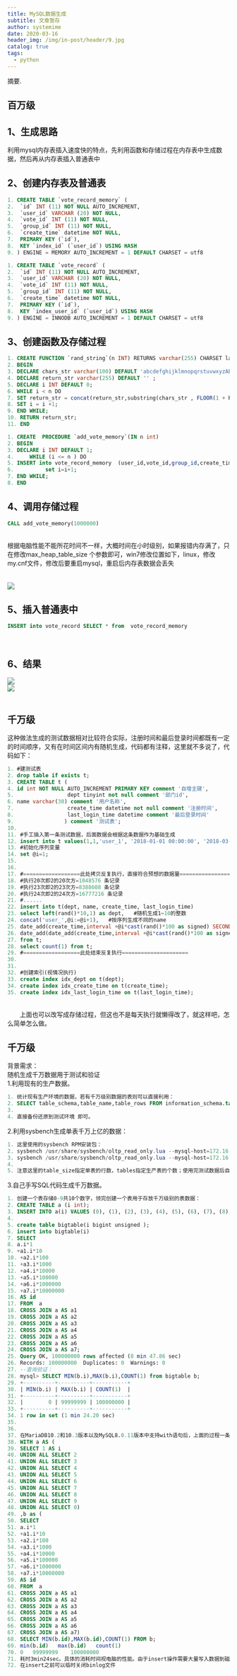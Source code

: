```yaml
---
title: MySQL数据生成
subtitle: 文章暂存
author: systemime
date: 2020-03-16
header_img: /img/in-post/header/9.jpg
catalog: true
tags:
  - python
---
```

摘要.

<!-- more -->


<a name="37K1C"></a>
## 百万级
<a name="e898c556"></a>
## 1、生成思路
利用mysql内存表插入速度快的特点，先利用函数和存储过程在内存表中生成数据，然后再从内存表插入普通表中<br />

<a name="d689680b"></a>
## 2、创建内存表及普通表
```sql
1. CREATE TABLE `vote_record_memory` (
2. 	`id` INT (11) NOT NULL AUTO_INCREMENT,
3. 	`user_id` VARCHAR (20) NOT NULL,
4. 	`vote_id` INT (11) NOT NULL,
5. 	`group_id` INT (11) NOT NULL,
6. 	`create_time` datetime NOT NULL,
7. 	PRIMARY KEY (`id`),
8. 	KEY `index_id` (`user_id`) USING HASH
9. ) ENGINE = MEMORY AUTO_INCREMENT = 1 DEFAULT CHARSET = utf8
```


```sql
1. CREATE TABLE `vote_record` (
2. 	`id` INT (11) NOT NULL AUTO_INCREMENT,
3. 	`user_id` VARCHAR (20) NOT NULL,
4. 	`vote_id` INT (11) NOT NULL,
5. 	`group_id` INT (11) NOT NULL,
6. 	`create_time` datetime NOT NULL,
7. 	PRIMARY KEY (`id`),
8. 	KEY `index_user_id` (`user_id`) USING HASH
9. ) ENGINE = INNODB AUTO_INCREMENT = 1 DEFAULT CHARSET = utf8
```


<a name="f07fa0f9"></a>
## 3、创建函数及存储过程
```sql
1. CREATE FUNCTION `rand_string`(n INT) RETURNS varchar(255) CHARSET latin1
2. BEGIN
3. DECLARE chars_str varchar(100) DEFAULT 'abcdefghijklmnopqrstuvwxyzABCDEFGHIJKLMNOPQRSTUVWXYZ0123456789'; 
4. DECLARE return_str varchar(255) DEFAULT '' ;
5. DECLARE i INT DEFAULT 0; 
6. WHILE i < n DO
7. SET return_str = concat(return_str,substring(chars_str , FLOOR(1 + RAND()*62 ),1)); 
8. SET i = i +1; 
9. END WHILE; 
10. RETURN return_str; 
11. END
```


```sql
1. CREATE  PROCEDURE `add_vote_memory`(IN n int)
2. BEGIN
3. DECLARE i INT DEFAULT 1;
4.     WHILE (i <= n ) DO
5. INSERT into vote_record_memory  (user_id,vote_id,group_id,create_time ) VALUEs (rand_string(20),FLOOR(RAND() * 1000),FLOOR(RAND() * 100) ,now() );
6. 			set i=i+1;
7. END WHILE;
8. END
```


<a name="7a55dadd"></a>
## 4、调用存储过程
```sql
CALL add_vote_memory(1000000)
```

<br />根据电脑性能不能所花时间不一样，大概时间在小时级别，如果报错内存满了，只在修改max_heap_table_size 个参数即可，win7修改位置如下，linux，修改my.cnf文件，修改后要重启mysql，重启后内存表数据会丢失<br />
<br />
<br />![](https://cdn.nlark.com/yuque/0/2020/png/663138/1604398593475-aa896336-8fe9-4e68-83c3-70729f272455.png#align=left&display=inline&height=433&margin=%5Bobject%20Object%5D&originHeight=433&originWidth=835&size=0&status=done&style=none&width=835)
<a name="1cbb830f"></a>
## 5、插入普通表中


```sql
INSERT into vote_record SELECT * from  vote_record_memory
```

<br />

<a name="67424d90"></a>
## 6、结果
![](https://cdn.nlark.com/yuque/0/2020/png/663138/1604398593318-cab12e13-3445-4157-9644-88b1222b21e7.png#align=left&display=inline&height=173&margin=%5Bobject%20Object%5D&originHeight=173&originWidth=414&size=0&status=done&style=none&width=414)<br />![](https://cdn.nlark.com/yuque/0/2020/png/663138/1604398593434-ad6fc6fd-0964-4df4-a4fd-02689d74d87a.png#align=left&display=inline&height=510&margin=%5Bobject%20Object%5D&originHeight=510&originWidth=667&size=0&status=done&style=none&width=667)<br />
<br />

<a name="HMcQw"></a>
## 千万级
这种做法生成的测试数据相对比较符合实际，注册时间和最后登录时间都既有一定的时间顺序，又有在时间区间内有随机生成，代码都有注释，这里就不多说了，代码如下：
```sql
1. #建测试表
2. drop table if exists t;
3. CREATE TABLE t (
4. id int NOT NULL AUTO_INCREMENT PRIMARY KEY comment '自增主键', 
5.                 dept tinyint not null comment '部门id',
6. name varchar(30) comment '用户名称',
7.                 create_time datetime not null comment '注册时间', 
8.                 last_login_time datetime comment '最后登录时间'
9.                ) comment '测试表';
10. 
11. #手工插入第一条测试数据，后面数据会根据这条数据作为基础生成
12. insert into t values(1,1,'user_1', '2018-01-01 00:00:00', '2018-03-01 12:00:00');
13. #初始化序列变量
14. set @i=1;
15. 
16. 
17. #==================此处拷贝反复执行，直接符合预想的数据量===================
18. #执行20次即2的20次方=1048576 条记录
19. #执行23次即2的23次方=8388608 条记录
20. #执行24次即2的24次方=16777216 条记录
21. #......
22. insert into t(dept, name, create_time, last_login_time) 
23. select left(rand()*10,1) as dept,   #随机生成1~10的整数
24. concat('user_',@i:=@i+1),   #按序列生成不同的name
25. date_add(create_time,interval +@i*cast(rand()*100 as signed) SECOND), #生成有时间大顺序随机注册时间
26. date_add(date_add(create_time,interval +@i*cast(rand()*100 as signed) SECOND), interval + cast(rand()*1000000 as signed) SECOND) #生成有时间大顺序的随机的最后登录时间
27. from t;
28. select count(1) from t;
29. #==================此处结束反复执行=====================
30. 
31. 
32. #创建索引(视情况执行)
33. create index idx_dept on t(dept);
34. create index idx_create_time on t(create_time);
35. create index idx_last_login_time on t(last_login_time);
```

<br />　　上面也可以改写成存储过程，但这也不是每天执行就懒得改了，就这样吧，怎么简单怎么做。<br />

<a name="3712A"></a>
## 千万级
背景需求：<br />随机生成千万数据用于测试和验证<br />1.利用现有的生产数据。
```sql
1. 统计现有生产环境的数据，若有千万级别数据的表则可以直接利用：
2. SELECT table_schema,table_name,table_rows FROM information_schema.tables WHERE table_rows >10000000;
3. 
4. 直接备份还原到测试环境 即可。
```
2.利用sysbench生成单表千万上亿的数据：
```powershell
1. 这里使用的sysbench RPM安装包：
2. sysbench /usr/share/sysbench/oltp_read_only.lua --mysql-host=172.16.1.81 --mysql-port=3306 --mysql-db=sbtest --mysql-user=root --mysql-password=xxxxxx --table_size=10000000 --tables=20 --threads=50 --time=240 --report-interval=20 --db-driver=mysql prepare
3. sysbench /usr/share/sysbench/oltp_read_only.lua --mysql-host=172.16.1.81 --mysql-port=3306 --mysql-db=sbtest --mysql-user=root --mysql-password=xxxxxx --table_size=10000000 --tables=20 --threads=50 --time=240 --report-interval=20 --db-driver=mysql run
4. 
5. 注意这里的table_size指定单表的行数，tables指定生产表的个数；使用完测试数据后自己手动删除即可。
```
3.自己手写SQL代码生成千万数据。
```sql
1. 创建一个表存储0-9共10个数字，领完创建一个表用于存放千万级别的表数据：
2. CREATE TABLE a (i int);
3. INSERT INTO a(i) VALUES (0), (1), (2), (3), (4), (5), (6), (7), (8), (9);
4. 
5. create table bigtable(i bigint unsigned );
6. insert into bigtable(i)
7. SELECT
8. a.i*1
9. +a1.i*10
10. +a2.i*100
11. +a3.i*1000
12. +a4.i*10000
13. +a5.i*100000
14. +a6.i*1000000
15. +a7.i*10000000
16. AS id
17. FROM  a 
18. CROSS JOIN a AS a1
19. CROSS JOIN a AS a2
20. CROSS JOIN a AS a3
21. CROSS JOIN a AS a4
22. CROSS JOIN a AS a5
23. CROSS JOIN a AS a6
24. CROSS JOIN a AS a7;
25. Query OK, 100000000 rows affected (8 min 47.86 sec)
26. Records: 100000000  Duplicates: 0  Warnings: 0
27. --查询验证：
28. mysql> SELECT MIN(b.i),MAX(b.i),COUNT(1) from bigtable b;  
29. +----------+----------+-----------+
30. | MIN(b.i) | MAX(b.i) | COUNT(1)  |
31. +----------+----------+-----------+
32. |        0 | 99999999 | 100000000 |
33. +----------+----------+-----------+
34. 1 row in set (1 min 24.20 sec)
35. 
36. 
37. 在MariaDB10.2和10.3版本以及MySQL8.0.11版本中支持with语句后，上面的过程一条SQL语句即可搞定。
38. WITH a AS (
39. SELECT 1 AS i
40. UNION ALL SELECT 2
41. UNION ALL SELECT 3
42. UNION ALL SELECT 4
43. UNION ALL SELECT 5
44. UNION ALL SELECT 6
45. UNION ALL SELECT 7
46. UNION ALL SELECT 8
47. UNION ALL SELECT 9
48. UNION ALL SELECT 0)
49. ,b as (
50. SELECT
51. a.i*1
52. +a1.i*10
53. +a2.i*100
54. +a3.i*1000
55. +a4.i*10000
56. +a5.i*100000
57. +a6.i*1000000
58. +a7.i*10000000
59. AS id
60. FROM  a 
61. CROSS JOIN a AS a1
62. CROSS JOIN a AS a2
63. CROSS JOIN a AS a3
64. CROSS JOIN a AS a4
65. CROSS JOIN a AS a5
66. CROSS JOIN a AS a6
67. CROSS JOIN a AS a7)
68. SELECT MIN(b.id),MAX(b.id),COUNT(1) FROM b;
69. min(b.id)	max(b.id)	count(1)
70. 0	99999999	100000000
71. 耗时3min24sec。具体的消耗时间视电脑的性能。由于insert操作需要大量写入数据到磁盘,
72. 在insert之前可以临时关闭binlog文件
```

<br />
<br />

